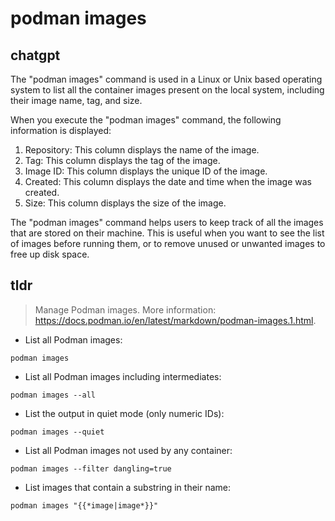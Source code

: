 # podman images 
## chatgpt 
The "podman images" command is used in a Linux or Unix based operating system to list all the container images present on the local system, including their image name, tag, and size.

When you execute the "podman images" command, the following information is displayed:

1. Repository: This column displays the name of the image.
2. Tag: This column displays the tag of the image.
3. Image ID: This column displays the unique ID of the image.
4. Created: This column displays the date and time when the image was created.
5. Size: This column displays the size of the image.

The "podman images" command helps users to keep track of all the images that are stored on their machine. This is useful when you want to see the list of images before running them, or to remove unused or unwanted images to free up disk space. 

## tldr 
 
> Manage Podman images.
> More information: <https://docs.podman.io/en/latest/markdown/podman-images.1.html>.

- List all Podman images:

`podman images`

- List all Podman images including intermediates:

`podman images --all`

- List the output in quiet mode (only numeric IDs):

`podman images --quiet`

- List all Podman images not used by any container:

`podman images --filter dangling=true`

- List images that contain a substring in their name:

`podman images "{{*image|image*}}"`
